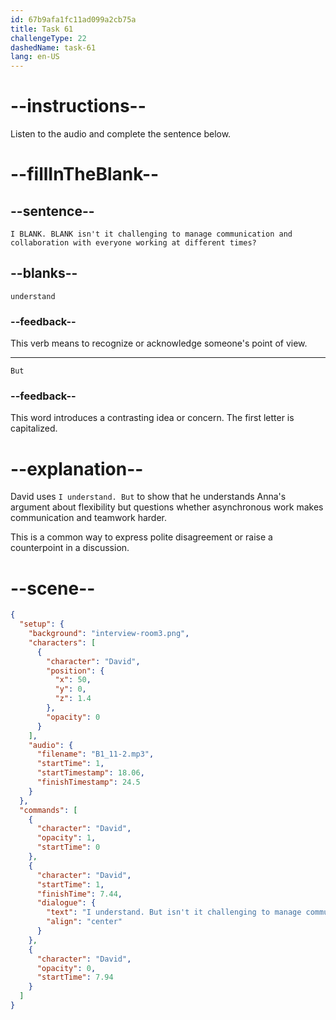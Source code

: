 ```yaml
---
id: 67b9afa1fc11ad099a2cb75a
title: Task 61
challengeType: 22
dashedName: task-61
lang: en-US
---
```


<!-- (Audio) David: I understand. But isn't it challenging to manage communication and collaboration with everyone working at different times? -->

# --instructions--

Listen to the audio and complete the sentence below.

# --fillInTheBlank--

## --sentence--

`I BLANK. BLANK isn't it challenging to manage communication and collaboration with everyone working at different times?`

## --blanks--

`understand`

### --feedback--

This verb means to recognize or acknowledge someone's point of view.

---

`But`

### --feedback--

This word introduces a contrasting idea or concern. The first letter is capitalized.

# --explanation--

David uses `I understand. But` to show that he understands Anna's argument about flexibility but questions whether asynchronous work makes communication and teamwork harder.

This is a common way to express polite disagreement or raise a counterpoint in a discussion.

# --scene--

```json
{
  "setup": {
    "background": "interview-room3.png",
    "characters": [
      {
        "character": "David",
        "position": {
          "x": 50,
          "y": 0,
          "z": 1.4
        },
        "opacity": 0
      }
    ],
    "audio": {
      "filename": "B1_11-2.mp3",
      "startTime": 1,
      "startTimestamp": 18.06,
      "finishTimestamp": 24.5
    }
  },
  "commands": [
    {
      "character": "David",
      "opacity": 1,
      "startTime": 0
    },
    {
      "character": "David",
      "startTime": 1,
      "finishTime": 7.44,
      "dialogue": {
        "text": "I understand. But isn't it challenging to manage communication and collaboration with everyone working at different times?",
        "align": "center"
      }
    },
    {
      "character": "David",
      "opacity": 0,
      "startTime": 7.94
    }
  ]
}
```
